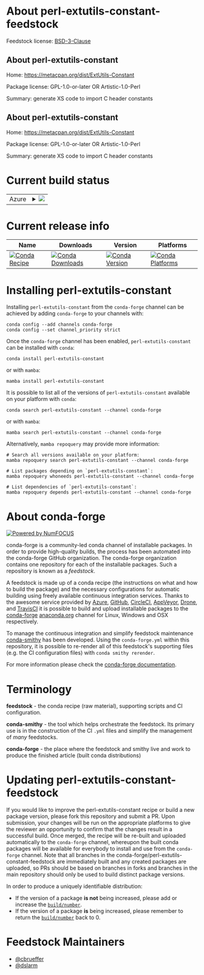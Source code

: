 About perl-extutils-constant-feedstock
======================================

Feedstock license: [BSD-3-Clause](https://github.com/conda-forge/perl-extutils-constant-feedstock/blob/main/LICENSE.txt)


About perl-extutils-constant
----------------------------

Home: https://metacpan.org/dist/ExtUtils-Constant

Package license: GPL-1.0-or-later OR Artistic-1.0-Perl

Summary: generate XS code to import C header constants

About perl-extutils-constant
----------------------------

Home: https://metacpan.org/dist/ExtUtils-Constant

Package license: GPL-1.0-or-later OR Artistic-1.0-Perl

Summary: generate XS code to import C header constants

Current build status
====================


<table>
    
  <tr>
    <td>Azure</td>
    <td>
      <details>
        <summary>
          <a href="https://dev.azure.com/conda-forge/feedstock-builds/_build/latest?definitionId=17456&branchName=main">
            <img src="https://dev.azure.com/conda-forge/feedstock-builds/_apis/build/status/perl-extutils-constant-feedstock?branchName=main">
          </a>
        </summary>
        <table>
          <thead><tr><th>Variant</th><th>Status</th></tr></thead>
          <tbody><tr>
              <td>linux_64</td>
              <td>
                <a href="https://dev.azure.com/conda-forge/feedstock-builds/_build/latest?definitionId=17456&branchName=main">
                  <img src="https://dev.azure.com/conda-forge/feedstock-builds/_apis/build/status/perl-extutils-constant-feedstock?branchName=main&jobName=linux&configuration=linux%20linux_64_" alt="variant">
                </a>
              </td>
            </tr><tr>
              <td>linux_aarch64</td>
              <td>
                <a href="https://dev.azure.com/conda-forge/feedstock-builds/_build/latest?definitionId=17456&branchName=main">
                  <img src="https://dev.azure.com/conda-forge/feedstock-builds/_apis/build/status/perl-extutils-constant-feedstock?branchName=main&jobName=linux&configuration=linux%20linux_aarch64_" alt="variant">
                </a>
              </td>
            </tr><tr>
              <td>linux_ppc64le</td>
              <td>
                <a href="https://dev.azure.com/conda-forge/feedstock-builds/_build/latest?definitionId=17456&branchName=main">
                  <img src="https://dev.azure.com/conda-forge/feedstock-builds/_apis/build/status/perl-extutils-constant-feedstock?branchName=main&jobName=linux&configuration=linux%20linux_ppc64le_" alt="variant">
                </a>
              </td>
            </tr><tr>
              <td>osx_64</td>
              <td>
                <a href="https://dev.azure.com/conda-forge/feedstock-builds/_build/latest?definitionId=17456&branchName=main">
                  <img src="https://dev.azure.com/conda-forge/feedstock-builds/_apis/build/status/perl-extutils-constant-feedstock?branchName=main&jobName=osx&configuration=osx%20osx_64_" alt="variant">
                </a>
              </td>
            </tr>
          </tbody>
        </table>
      </details>
    </td>
  </tr>
</table>

Current release info
====================

| Name | Downloads | Version | Platforms |
| --- | --- | --- | --- |
| [![Conda Recipe](https://img.shields.io/badge/recipe-perl--extutils--constant-green.svg)](https://anaconda.org/conda-forge/perl-extutils-constant) | [![Conda Downloads](https://img.shields.io/conda/dn/conda-forge/perl-extutils-constant.svg)](https://anaconda.org/conda-forge/perl-extutils-constant) | [![Conda Version](https://img.shields.io/conda/vn/conda-forge/perl-extutils-constant.svg)](https://anaconda.org/conda-forge/perl-extutils-constant) | [![Conda Platforms](https://img.shields.io/conda/pn/conda-forge/perl-extutils-constant.svg)](https://anaconda.org/conda-forge/perl-extutils-constant) |

Installing perl-extutils-constant
=================================

Installing `perl-extutils-constant` from the `conda-forge` channel can be achieved by adding `conda-forge` to your channels with:

```
conda config --add channels conda-forge
conda config --set channel_priority strict
```

Once the `conda-forge` channel has been enabled, `perl-extutils-constant` can be installed with `conda`:

```
conda install perl-extutils-constant
```

or with `mamba`:

```
mamba install perl-extutils-constant
```

It is possible to list all of the versions of `perl-extutils-constant` available on your platform with `conda`:

```
conda search perl-extutils-constant --channel conda-forge
```

or with `mamba`:

```
mamba search perl-extutils-constant --channel conda-forge
```

Alternatively, `mamba repoquery` may provide more information:

```
# Search all versions available on your platform:
mamba repoquery search perl-extutils-constant --channel conda-forge

# List packages depending on `perl-extutils-constant`:
mamba repoquery whoneeds perl-extutils-constant --channel conda-forge

# List dependencies of `perl-extutils-constant`:
mamba repoquery depends perl-extutils-constant --channel conda-forge
```


About conda-forge
=================

[![Powered by
NumFOCUS](https://img.shields.io/badge/powered%20by-NumFOCUS-orange.svg?style=flat&colorA=E1523D&colorB=007D8A)](https://numfocus.org)

conda-forge is a community-led conda channel of installable packages.
In order to provide high-quality builds, the process has been automated into the
conda-forge GitHub organization. The conda-forge organization contains one repository
for each of the installable packages. Such a repository is known as a *feedstock*.

A feedstock is made up of a conda recipe (the instructions on what and how to build
the package) and the necessary configurations for automatic building using freely
available continuous integration services. Thanks to the awesome service provided by
[Azure](https://azure.microsoft.com/en-us/services/devops/), [GitHub](https://github.com/),
[CircleCI](https://circleci.com/), [AppVeyor](https://www.appveyor.com/),
[Drone](https://cloud.drone.io/welcome), and [TravisCI](https://travis-ci.com/)
it is possible to build and upload installable packages to the
[conda-forge](https://anaconda.org/conda-forge) [anaconda.org](https://anaconda.org/)
channel for Linux, Windows and OSX respectively.

To manage the continuous integration and simplify feedstock maintenance
[conda-smithy](https://github.com/conda-forge/conda-smithy) has been developed.
Using the ``conda-forge.yml`` within this repository, it is possible to re-render all of
this feedstock's supporting files (e.g. the CI configuration files) with ``conda smithy rerender``.

For more information please check the [conda-forge documentation](https://conda-forge.org/docs/).

Terminology
===========

**feedstock** - the conda recipe (raw material), supporting scripts and CI configuration.

**conda-smithy** - the tool which helps orchestrate the feedstock.
                   Its primary use is in the construction of the CI ``.yml`` files
                   and simplify the management of *many* feedstocks.

**conda-forge** - the place where the feedstock and smithy live and work to
                  produce the finished article (built conda distributions)


Updating perl-extutils-constant-feedstock
=========================================

If you would like to improve the perl-extutils-constant recipe or build a new
package version, please fork this repository and submit a PR. Upon submission,
your changes will be run on the appropriate platforms to give the reviewer an
opportunity to confirm that the changes result in a successful build. Once
merged, the recipe will be re-built and uploaded automatically to the
`conda-forge` channel, whereupon the built conda packages will be available for
everybody to install and use from the `conda-forge` channel.
Note that all branches in the conda-forge/perl-extutils-constant-feedstock are
immediately built and any created packages are uploaded, so PRs should be based
on branches in forks and branches in the main repository should only be used to
build distinct package versions.

In order to produce a uniquely identifiable distribution:
 * If the version of a package **is not** being increased, please add or increase
   the [``build/number``](https://docs.conda.io/projects/conda-build/en/latest/resources/define-metadata.html#build-number-and-string).
 * If the version of a package **is** being increased, please remember to return
   the [``build/number``](https://docs.conda.io/projects/conda-build/en/latest/resources/define-metadata.html#build-number-and-string)
   back to 0.

Feedstock Maintainers
=====================

* [@cbrueffer](https://github.com/cbrueffer/)
* [@dslarm](https://github.com/dslarm/)

